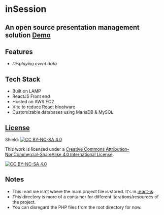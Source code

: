 # inSession

## An open source presentation management solution [Demo](https://inSessionEvent.com)

## Features

- _Displaying event data_

## Tech Stack

- Built on LAMP
- ReactJS Front end
- Hosted on AWS EC2
- Vite to reduce React bloatware
- Customizable databases using MariaDB & MySQL

## [License](LICENSE)

Shield: [![CC BY-NC-SA 4.0][cc-by-nc-sa-shield]][cc-by-nc-sa]

This work is licensed under a
[Creative Commons Attribution-NonCommercial-ShareAlike 4.0 International License][cc-by-nc-sa].

[![CC BY-NC-SA 4.0][cc-by-nc-sa-image]][cc-by-nc-sa]

[cc-by-nc-sa]: http://creativecommons.org/licenses/by-nc-sa/4.0/
[cc-by-nc-sa-image]: https://licensebuttons.net/l/by-nc-sa/4.0/88x31.png
[cc-by-nc-sa-shield]: https://img.shields.io/badge/License-CC%20BY--NC--SA%204.0-lightgrey.svg

## Notes

- This read me isn't where the main project file is stored. It's in [react-is](/react-is/).
- This directory is more of a container for different iterations/resources of the project.
- You can disregard the PHP files from the root directory for now.
